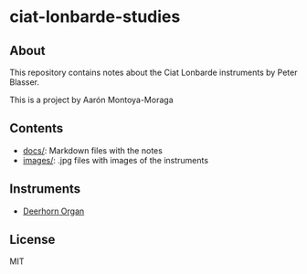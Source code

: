 # ciat-lonbarde-studies

## About

This repository contains notes about the Ciat Lonbarde instruments by Peter Blasser.

This is a project by Aarón Montoya-Moraga

## Contents

* [docs/](docs/): Markdown files with the notes
* [images/](images/): .jpg files with images of the instruments

## Instruments

* [Deerhorn Organ](docs/deerhorn-organ.md)

## License

MIT